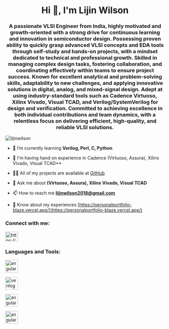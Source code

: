 
<h1 align="center">Hi 👋, I'm Lijin Wilson</h1>
<h3 align="center">A passionate VLSI Engineer from India, highly motivated and growth-oriented with a strong drive for continuous learning and innovation in semiconductor design. Possessing proven ability to quickly grasp advanced VLSI concepts and EDA tools through self-study and hands-on projects, with a mindset dedicated to technical and professional growth. Skilled in managing complex design tasks, fostering collaboration, and coordinating effectively within teams to ensure project success. Known for excellent analytical and problem-solving skills, adaptability to new challenges, and applying innovative solutions in digital, analog, and mixed-signal design. Adept at using industry-standard tools such as Cadence Virtuoso, Xilinx Vivado, Visual TCAD, and Verilog/SystemVerilog for design and verification. Committed to achieving excellence in both individual contributions and team dynamics, with a relentless focus on delivering efficient, high-quality, and reliable VLSI solutions.</h3>

<p align="left"> <img src="https://komarev.com/ghpvc/?username=lijinwilson&label=Profile%20views&color=0e75b6&style=flat" alt="lijinwilson" /> </p>

- 🔭 I’m currently learning **Verilog, Perl, C, Python**

- 🌱 I'm having hand on experience in Cadence (Virtuoso, Assura), Xilinx Vivado, Visual TCAD**

- 👨‍💻 All of my projects are available at [GitHub](GitHub)

- 💬 Ask me about **(Virtuoso, Assura), Xilinx Vivado, Visual TCAD**

- 📫 How to reach me **lijinwilson2018@gmail.com**

- 📄 Know about my experiences [https://personalportfolio-blaze.vercel.app/](https://personalportfolio-blaze.vercel.app/)

<h3 align="left">Connect with me:</h3>
<p align="left">
<a href="https://linkedin.com/in/https://www.linkedin.com/in/lijinwilson/" target="blank"><img align="center" src="https://raw.githubusercontent.com/rahuldkjain/github-profile-readme-generator/master/src/images/icons/Social/linked-in-alt.svg" alt="https://www.linkedin.com/in/lijinwilson/" height="30" width="40" /></a>
</p>

<h3 align="left">Languages and Tools:</h3>
<p align="left">
  <a href="https://angular.io" target="_blank" rel="noreferrer"> <img src="https://angular.io/assets/images/logos/angular/angular.svg" alt="angular" width="40" height="40"/> </a>
  
  <a href="https://angular.io" target="_blank" rel="noreferrer"> <img src="https://www.svgrepo.com/show/374163/verilog.svg" alt="verilog" width="40" height="40"/> </a>
  
  <a href="https://angular.io" target="_blank" rel="noreferrer"> <img src="https://angular.io/assets/images/logos/angular/angular.svg" alt="angular" width="40" height="40"/> </a>
  
  <a href="https://angular.io" target="_blank" rel="noreferrer"> <img src="https://angular.io/assets/images/logos/angular/angular.svg" alt="angular" width="40" height="40"/> </a>
</p>



